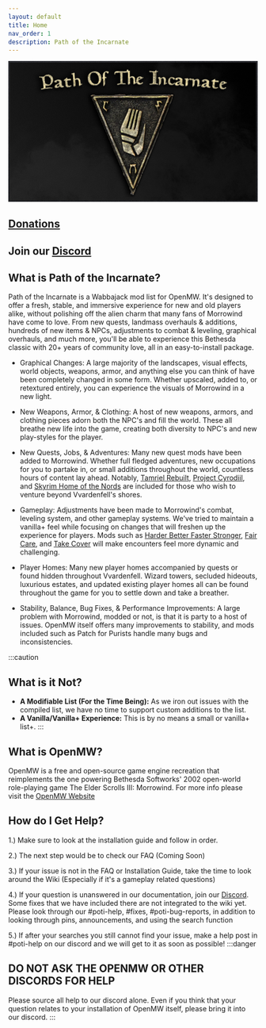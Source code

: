 ```yaml
---
layout: default
title: Home
nav_order: 1
description: Path of the Incarnate
---
```


![POTI](https://github.com/clayby99/path-of-the-incarnate/blob/main/POTI_Wabbajack.png?raw=true)

## **[Donations](https://ko-fi.com/clayby)**

## **Join our [Discord](https://discord.gg/43EhRjU)**

## **What is Path of the Incarnate?**
Path of the Incarnate is a Wabbajack mod list for OpenMW. It's designed to offer a fresh, stable, and immersive experience for new and old players alike, without polishing off the alien charm that many fans of Morrowind have come to love. From new quests, landmass overhauls & additions, hundreds of new items & NPCs, adjustments to combat & leveling, graphical overhauls, and much more, you'll be able to experience this Bethesda classic with 20+ years of community love, all in an easy-to-install package.

* Graphical Changes:
A large majority of the landscapes, visual effects, world objects, weapons, armor, and anything else you can think of have been completely changed in some form. Whether upscaled, added to, or retextured entirely, you can experience the visuals of Morrowind in a new light.

* New Weapons, Armor, & Clothing: 
A host of new weapons, armors, and clothing pieces adorn both the NPC's and fill the world. These all breathe new life into the game, creating both diversity to NPC's and new play-styles for the player.

* New Quests, Jobs, & Adventures:
Many new quest mods have been added to Morrowind. Whether full fledged adventures, new occupations for you to partake in, or small additions throughout the world, countless hours of content lay ahead. Notably, [Tamriel Rebuilt](https://www.nexusmods.com/morrowind/mods/42145), [Project Cyrodiil](https://www.nexusmods.com/morrowind/mods/44922), and [Skyrim Home of the Nords](https://www.nexusmods.com/morrowind/mods/44921) are included for those who wish to venture beyond Vvardenfell's shores.

* Gameplay:
Adjustments have been made to Morrowind's combat, leveling system, and other gameplay systems. We've tried to maintain a vanilla+ feel while focusing on changes that will freshen up the experience for players. Mods such as [Harder Better Faster Stronger](https://www.nexusmods.com/morrowind/mods/55542), [Fair Care](https://www.nexusmods.com/morrowind/mods/55293), and [Take Cover](https://www.nexusmods.com/morrowind/mods/54976) will make encounters feel more dynamic and challenging.

* Player Homes:
Many new player homes accompanied by quests or found hidden throughout Vvardenfell. Wizard towers, secluded hideouts, luxurious estates, and updated existing player homes all can be found throughout the game for you to settle down and take a breather.

* Stability, Balance, Bug Fixes, & Performance Improvements:
A large problem with Morrowind, modded or not,  is that it is party to a host of issues. OpenMW itself offers many improvements to stability, and mods included such as Patch for Purists handle many bugs and inconsistencies.

:::caution
## **What is it Not?**
- **A Modifiable List (For the Time Being):** As we iron out issues with the compiled list, we have no time to support custom additions to the list.
- **A Vanilla/Vanilla+ Experience:** This is by no means a small or vanilla+ list+.
:::


## **What is OpenMW?**
OpenMW is a free and open-source game engine recreation that reimplements the one powering Bethesda Softworks' 2002 open-world role-playing game The Elder Scrolls III: Morrowind. For more info please visit the [OpenMW Website](https://openmw.org/en/)

## **How do I Get Help?**
1.) Make sure to look at the installation guide and follow in order.

2.) The next step would be to check our FAQ (Coming Soon)

3.) If your issue is not in the FAQ or Installation Guide, take the time to look around the Wiki (Especially if it's a gameplay related questions)

4.) If your question is unanswered in our documentation, join our [Discord](https://discord.gg/43EhRjU). Some fixes that we have included there are not integrated to the wiki yet. Please look through our #poti-help, #fixes, #poti-bug-reports, in addition to looking through pins, announcements, and using the search function

5.) If after your searches you still cannot find your issue, make a help post in #poti-help on our discord and we will get to it as soon as possible!
:::danger
## **DO NOT ASK THE OPENMW OR OTHER DISCORDS FOR HELP**

Please source all help to our discord alone. Even if you think that your question relates to your installation of OpenMW itself, please bring it into our discord.
:::
